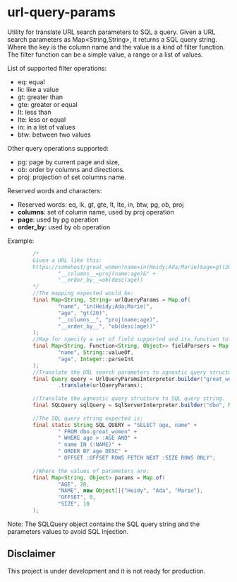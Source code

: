 # url-query-params
Utility for translate URL search parameters to SQL a query.
Given a URL search parameters as Map<String,String>, it returns a SQL query string.
Where the key is the column name and the value is a kind of filter function.
The filter function can be a simple value, a range or a list of values.

List of supported filter operations:
- eq: equal
- lk: like a value
- gt: greater than
- gte: greater or equal
- lt: less than
- lte: less or equal
- in: in a list of values
- btw: between two values

Other query operations supported:
- pg: page by current page and size,
- ob: order by columns and directions.
- proj: projection of set columns name.


Reserved words and characters:
- Reserved words: eq, lk, gt, gte, lt, lte, in, btw, pg, ob, proj
- __columns__: set of column name, used by proj operation
- __page__: used by pg operation
- __order_by__: used by ob operation

Example:
````java
        /*
        Given a URL like this:
        https://somehost/great_women?name=in(Heidy;Ada;Marie)&age=gt(20)&" +
                "__columns__=proj(name;age)&" +
                "__order_by__=ob(desc(age))
        */
        //The mapping expected would be:
        final Map<String, String> urlQueryParams = Map.of(
                "name", "in(Heidy;Ada;Marie)",
                "age", "gt(20)",
                "__columns__", "proj(name;age)",
                "__order_by__", "ob(desc(age))"
        );
        //Map for specify a set of field supported and its function to parser String to Object:
        final Map<String, Function<String, Object>> fieldParsers = Map.of(
                "name", String::valueOf,
                "age", Integer::parseInt
        );
        //Translate the URL search parameters to agnostic query structure.
        final Query query = UrlQueryParamsInterpreter.builder("great_women", fieldParsers)
                .translate(urlQueryParams);
        
        //Translate the agnostic query structure to SQL query string.
        final SQLQuery sqlQuery = SqlServerInterpreter.builder("dbo", Map.of()).translate(query);
        
        //The SQL query string expected is:
        final static String SQL_QUERY = "SELECT age, name" +
                " FROM dbo.great_women" +
                " WHERE age > :AGE AND" +
                " name IN (:NAME)" +
                " ORDER BY age DESC" +
                " OFFSET :OFFSET ROWS FETCH NEXT :SIZE ROWS ONLY";
        
        //Where the values of parameters are:
        final Map<String, Object> params = Map.of(
                "AGE", 20,
                "NAME", new Object[]{"Heidy", "Ada", "Marie"},
                "OFFSET", 0,
                "SIZE", 10
        );

````
Note: The SQLQuery object contains the SQL query string and the parameters values to avoid SQL Injection.

## Disclaimer
This project is under development and it is not ready for production.